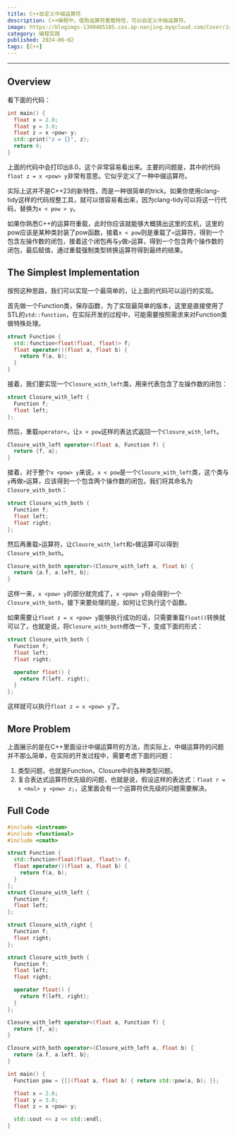 ```yaml
---
title: C++自定义中缀运算符
description: C++编程中，借助运算符重载特性，可以自定义中缀运算符。
image: https://blogimgs-1309485105.cos.ap-nanjing.myqcloud.com/Cover/Java/4.jpg
category: 编程实践
published: 2024-06-02
tags: [C++]
---
```


-------

## Overview

看下面的代码：

```cpp
int main() {
  float x = 2.0;
  float y = 3.0;
  float z = x <pow> y;
  std::print("z = {}", z);
  return 0;
}
```

上面的代码中会打印出8.0，这个非常容易看出来。主要的问题是，其中的代码`float z = x <pow> y`非常有意思。它似乎定义了一种中缀运算符。

实际上这并不是C++23的新特性，而是一种很简单的trick。如果你使用clang-tidy这样的代码规整工具，就可以很容易看出来，因为clang-tidy可以将这一行代码，替换为`x < pow > y`。

如果你熟悉C++的运算符重载，此时你应该就能够大概猜出这里的玄机，这里的pow应该是某种类封装了pow函数，接着`x < pow`则是重载了`<`运算符，得到一个包含左操作数的闭包，接着这个闭包再与`y`做`>`运算，得到一个包含两个操作数的闭包，最后赋值，通过重载强制类型转换运算符得到最终的结果。

## The Simplest Implementation

按照这种思路，我们可以实现一个最简单的，让上面的代码可以运行的实现。

首先做一个Function类，保存函数，为了实现最简单的版本，这里是直接使用了STL的`std::function`，在实际开发的过程中，可能需要按照需求来对Function类做特殊处理。

```cpp
struct Function {
  std::function<float(float, float)> f;
  float operator()(float a, float b) {
    return f(a, b);
  }
}
```

接着，我们要实现一个`Closure_with_left`类，用来代表包含了左操作数的闭包：

```cpp
struct Closure_with_left {
  Function f;
  float left;
};
```

然后，重载`operator<`，让`x < pow`这样的表达式返回一个`Closure_with_left`。

```cpp
Closure_with_left operator<(float a, Function f) {
  return {f, a};
}
```

接着，对于整个`x <pow> y`来说，`x < pow`是一个`Closure_with_left`类，这个类与`y`再做`>`运算，应该得到一个包含两个操作数的闭包，我们将其命名为`Closure_with_both`：

```cpp
struct Closure_with_both {
  Function f;
  float left;
  float right;
};
```

然后再重载`>`运算符，让`Clousre_with_left`和`>`做运算可以得到`Closure_with_both`。

```cpp
Closure_with_both operator>(Closure_with_left a, float b) {
  return {a.f, a.left, b};
}
```

这样一来，`x <pow> y`的部分就完成了，`x <pow> y`将会得到一个`Closure_with_both`，接下来要处理的是，如何让它执行这个函数。

如果需要让`float z = x <pow> y`能够执行成功的话，只需要重载`float()`转换就可以了，也就是说，将`Closure_with_both`修改一下，变成下面的形式：

```cpp
struct Closure_with_both {
  Function f;
  float left;
  float right;

  operator float() {
    return f(left, right);
  }
};
```

这样就可以执行`float z = x <pow> y`了。

## More Problem

上面展示的是在C++里面设计中缀运算符的方法，而实际上，中缀运算符的问题并不那么简单，在实际的开发过程中，需要考虑下面的问题：

1. 类型问题，也就是Function，Closure中的各种类型问题。
2. 复合表达式运算符优先级的问题，也就是说，假设这样的表达式：`float r = x <mul> y <pow> z;`，这里面会有一个运算符优先级的问题需要解决。

## Full Code

```cpp
#include <iostream>
#include <functional>
#include <cmath>

struct Function {
  std::function<float(float, float)> f;
  float operator()(float a, float b) {
    return f(a, b);
  }
};
struct Closure_with_left {
  Function f;
  float left;
};

struct Closure_with_right {
  Function f;
  float right;
};

struct Closure_with_both {
  Function f;
  float left;
  float right;

  operator float() {
    return f(left, right);
  }
};

Closure_with_left operator<(float a, Function f) {
  return {f, a};
}

Closure_with_both operator>(Closure_with_left a, float b) {
  return {a.f, a.left, b};
}

int main() {
  Function pow = {[](float a, float b) { return std::pow(a, b); }};

  float x = 2.0;
  float y = 3.0;
  float z = x <pow> y;

  std::cout << z << std::endl;
}
```
